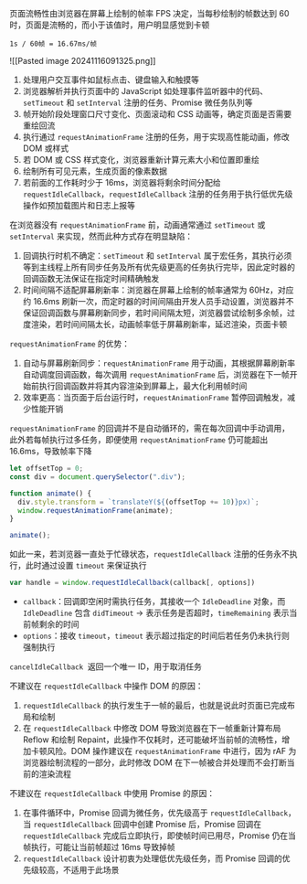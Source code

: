 页面流畅性由浏览器在屏幕上绘制的帧率 FPS 决定，当每秒绘制的帧数达到 60 时，页面是流畅的，而小于该值时，用户明显感觉到卡顿

```
1s / 60帧 = 16.67ms/帧
```

![[Pasted image 20241116091325.png]]

1. 处理用户交互事件如鼠标点击、键盘输入和触摸等
2. 浏览器解析并执行页面中的 JavaScript 如处理事件监听器中的代码、`setTimeout` 和 `setInterval` 注册的任务、Promise 微任务队列等
3. 帧开始阶段处理窗口尺寸变化、页面滚动和 CSS 动画等，确定页面是否需要重绘回流
4. 执行通过 `requestAnimationFrame` 注册的任务，用于实现高性能动画，修改 DOM 或样式
5. 若 DOM 或 CSS 样式变化，浏览器重新计算元素大小和位置即重绘
6. 绘制所有可见元素，生成页面的像素数据
7. 若前面的工作耗时少于 16ms，浏览器将剩余时间分配给 `requestIdleCallback`，`requestIdleCallback` 注册的任务用于执行低优先级操作如预加载图片和日志上报等

在浏览器没有 `requestAnimationFrame` 前，动画通常通过 `setTimeout` 或 `setInterval` 来实现，然而此种方式存在明显缺陷：

1. 回调执行时机不确定：`setTimeout` 和 `setInterval` 属于宏任务，其执行必须等到主线程上所有同步任务及所有优先级更高的任务执行完毕，因此定时器的回调函数无法保证在指定时间精确触发
2. 时间间隔不适配屏幕刷新率：浏览器在屏幕上绘制的帧率通常为 60Hz，对应约 16.6ms 刷新一次，而定时器的时间间隔由开发人员手动设置，浏览器并不保证回调函数与屏幕刷新同步，若时间间隔太短，浏览器尝试绘制多余帧，过度渲染，若时间间隔太长，动画帧率低于屏幕刷新率，延迟渲染，页面卡顿

`requestAnimationFrame` 的优势：

1. 自动与屏幕刷新同步：`requestAnimationFrame` 用于动画，其根据屏幕刷新率自动调度回调函数，每次调用 `requestAnimationFrame` 后，浏览器在下一帧开始前执行回调函数并将其内容渲染到屏幕上，最大化利用帧时间
2. 效率更高：当页面于后台运行时，`requestAnimationFrame` 暂停回调触发，减少性能开销

`requestAnimationFrame` 的回调并不是自动循环的，需在每次回调中手动调用，此外若每帧执行过多任务，即便使用 `requestAnimationFrame` 仍可能超出 16.6ms，导致帧率下降

```js
let offsetTop = 0;
const div = document.querySelector(".div");

function animate() {
  div.style.transform = `translateY(${(offsetTop += 10)}px)`;
  window.requestAnimationFrame(animate);
}

animate();
```

如此一来，若浏览器一直处于忙碌状态，`requestIdleCallback` 注册的任务永不执行，此时通过设置 `timeout` 来保证执行

```js
var handle = window.requestIdleCallback(callback[, options])
```

- `callback`：回调即空闲时需执行任务，其接收一个 `IdleDeadline` 对象，而 `IdleDeadline` 包含 `didTimeout` -> 表示任务是否超时，`timeRemaining` 表示当前帧剩余的时间
- `options`：接收 `timeout`，`timeout` 表示超过指定的时间后若任务仍未执行则强制执行

`cancelIdleCallback`  返回一个唯一 ID，用于取消任务

不建议在 `requestIdleCallback` 中操作 DOM 的原因：

1. `requestIdleCallback` 的执行发生于一帧的最后，也就是说此时页面已完成布局和绘制
2. 在 `requestIdleCallback` 中修改 DOM 导致浏览器在下一帧重新计算布局 Reflow 和绘制 Repaint，此操作不仅耗时，还可能破坏当前帧的流畅性，增加卡顿风险。DOM 操作建议在 `requestAnimationFrame` 中进行，因为 rAF 为浏览器绘制流程的一部分，此时修改 DOM 在下一帧被合并处理而不会打断当前的渲染流程

不建议在 `requestIdleCallback` 中使用 Promise 的原因：

1. 在事件循环中，Promise 回调为微任务，优先级高于 `requestIdleCallback`，当 `requestIdleCallback` 回调中创建 Promise 后，Promise 回调在 `requestIdleCallback` 完成后立即执行，即使帧时间已用尽，Promise 仍在当帧执行，可能让当前帧超过 16ms 导致掉帧
2. `requestIdleCallback` 设计初衷为处理低优先级任务，而 Promise 回调的优先级较高，不适用于此场景
